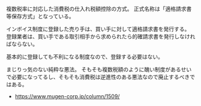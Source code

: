 複数税率に対応した消費税の仕入れ税額控除の方式。
正式名称は「適格請求書等保存方式」となっている。

インボイス制度に登録した売り手は、買い手に対して適格請求書を発行する。
登録業者は、買い手である取引相手から求められたら的確請求書を発行しなければならない。

基本的に登録しても不利になる制度なので、登録する必要はない。

まじりっ気のない純粋な悪法。
そもそも複数税額のように醜い制度があるせいで必要になってるし、そもそも消費税は逆進性のある悪法なので廃止するべきではある。

- https://www.mugen-corp.jp/column/1509/
